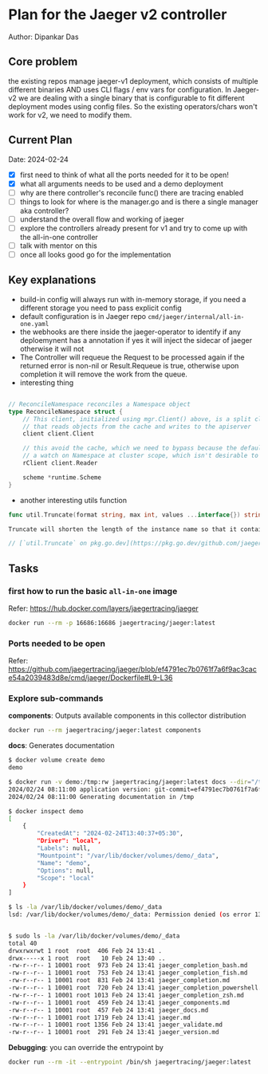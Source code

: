 # Plan for the Jaeger v2 controller

Author: Dipankar Das

## Core problem
the existing repos manage jaeger-v1 deployment, which consists 
of multiple different binaries AND uses CLI flags / env vars for configuration. 
In Jaeger-v2 we are dealing with a single binary that is configurable to 
fit different deployment modes using config files. So the existing 
operators/chars won't work for v2, we need to modify them.


## Current Plan
Date: 2024-02-24

- [x] first need to think of what all the ports needed for it to be open!
- [x] what all arguments needs to be used and a demo deployment
- [ ] why are there controller's reconcile func() there are tracing enabled
- [ ] things to look for where is the manager.go and is there a single manager aka controller?
- [ ] understand the overall flow and working of jaeger
- [ ] explore the controllers already present for v1 and try to come up with the all-in-one controller
- [ ] talk with mentor on this
- [ ] once all looks good go for the implementation

## Key explanations
* build-in config will always run with in-memory storage, if you need a different storage you need to pass explicit config
* default configuration is in Jaeger repo `cmd/jaeger/internal/all-in-one.yaml`
* the webhooks are there inside the jaeger-operator to identify if any deploemynent has a annotation if yes it will inject the sidecar of jaeger otherwise it will not
* The Controller will requeue the Request to be processed again if the returned error is non-nil or Result.Requeue is true, otherwise upon completion it will remove the work from the queue.
* interesting thing
```go

// ReconcileNamespace reconciles a Namespace object
type ReconcileNamespace struct {
	// This client, initialized using mgr.Client() above, is a split client
	// that reads objects from the cache and writes to the apiserver
	client client.Client

	// this avoid the cache, which we need to bypass because the default client will attempt to place
	// a watch on Namespace at cluster scope, which isn't desirable to us...
	rClient client.Reader

	scheme *runtime.Scheme
}
```
* another interesting utils function
```go
func util.Truncate(format string, max int, values ...interface{}) string

Truncate will shorten the length of the instance name so that it contains at most max chars when combined with the fixed part If the fixed part is already bigger than the max, this function is noop.

// [`util.Truncate` on pkg.go.dev](https://pkg.go.dev/github.com/jaegertracing/jaeger-operator/pkg/util#Truncate)
```

## Tasks

### first how to run the basic `all-in-one` image

Refer: https://hub.docker.com/layers/jaegertracing/jaeger

```bash
docker run --rm -p 16686:16686 jaegertracing/jaeger:latest
```

### Ports needed to be open

Refer: https://github.com/jaegertracing/jaeger/blob/ef4791ec7b0761f7a6f9ac3cace54a2039483d8e/cmd/jaeger/Dockerfile#L9-L36

### Explore sub-commands
**components**: Outputs available components in this collector distribution
```bash
docker run --rm jaegertracing/jaeger:latest components
```

**docs**: Generates documentation
```bash
$ docker volume create demo                                                      
demo

$ docker run -v demo:/tmp:rw jaegertracing/jaeger:latest docs --dir="/tmp"
2024/02/24 08:11:00 application version: git-commit=ef4791ec7b0761f7a6f9ac3cace54a2039483d8e, git-version=v1.54.0, build-date=2024-02-22T14:58:48Z
2024/02/24 08:11:00 Generating documentation in /tmp

$ docker inspect demo                                                     
[
    {
        "CreatedAt": "2024-02-24T13:40:37+05:30",
        "Driver": "local",
        "Labels": null,
        "Mountpoint": "/var/lib/docker/volumes/demo/_data",
        "Name": "demo",
        "Options": null,
        "Scope": "local"
    }
]

$ ls -la /var/lib/docker/volumes/demo/_data
lsd: /var/lib/docker/volumes/demo/_data: Permission denied (os error 13).


$ sudo ls -la /var/lib/docker/volumes/demo/_data
total 40
drwxrwxrwt 1 root  root  406 Feb 24 13:41 .
drwx-----x 1 root  root   10 Feb 24 13:40 ..
-rw-r--r-- 1 10001 root  973 Feb 24 13:41 jaeger_completion_bash.md
-rw-r--r-- 1 10001 root  753 Feb 24 13:41 jaeger_completion_fish.md
-rw-r--r-- 1 10001 root  831 Feb 24 13:41 jaeger_completion.md
-rw-r--r-- 1 10001 root  720 Feb 24 13:41 jaeger_completion_powershell.md
-rw-r--r-- 1 10001 root 1013 Feb 24 13:41 jaeger_completion_zsh.md
-rw-r--r-- 1 10001 root  459 Feb 24 13:41 jaeger_components.md
-rw-r--r-- 1 10001 root  457 Feb 24 13:41 jaeger_docs.md
-rw-r--r-- 1 10001 root 1719 Feb 24 13:41 jaeger.md
-rw-r--r-- 1 10001 root 1356 Feb 24 13:41 jaeger_validate.md
-rw-r--r-- 1 10001 root  291 Feb 24 13:41 jaeger_version.md

```

**Debugging**: you can override the entrypoint by
```bash
docker run --rm -it --entrypoint /bin/sh jaegertracing/jaeger:latest
```
